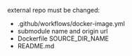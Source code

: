 external repo must be changed:
- .github/workflows/docker-image.yml
- submodule name and origin url
- Dockerfile SOURCE_DIR_NAME
- README.md
